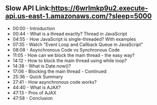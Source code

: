 ## Slow API Link:https://6wrlmkp9u2.execute-api.us-east-1.amazonaws.com/?sleep=5000

- 00:00 - Introduction
- 00:44 - What is a thread exactly? Thread in JavaScript
- 04:55 - How JavaScript is single-threaded? With examples
- 07:35 - Watch "Event Loop and Callback Queue in JavaScript"
- 08:08 - Asynchronous Code vs Synchronous Code
- 11:05 - How can we block the main thread - the easy way?
- 14:12 - How to block the main thread using while loop?
- 14:38 - What is Date.now()?
- 17:06 - Blocking the main thread - Continued
- 25:36 - Quick Summary
- 27:41 - How asynchronous code works?
- 44:40 - What is AJAX?
- 47:13 - Pros of AJAX
- 47:58 - Conclusion



